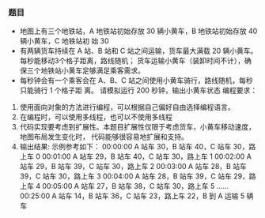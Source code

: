 
### 题目
- 地图上有三个地铁站，A 地铁站初始存放 30 辆小黄车，B 地铁站初始存放 40 辆小黄车，C 地铁站初 始 30 
- 有两辆货车持续在 A 站、B 站和 C 站之间运输，货车最大满载 20 辆小黄车。每秒能移动3个格子距离，路线随机；
货车运输小黄车（装卸时间不计），确保三个地铁站小黄车足够满足乘客需求。 
- 每秒钟会有一个乘客会在 A、B、C 站之间使用小黄车骑行，路线随机，每秒只能骑行 1 个格子距 离。
请模拟运行 200 秒钟，输出小黄车状态
编程要求：
1. 使用面向对象的方法进行编程，可以根据自己偏好自由选择编程语言。
2. 在编程时，可以使用多线程，也可以不使用多线程
3. 代码实现要考虑到扩展性。本题目扩展性仅限于考虑货车，小黄车移动速度，地图布局发生变化时，
   代码能够很容易地扩展和支持。
4. 输出结果:
   示例参考如下：
   00:00:00 A 站车 30，B 站车 40，C 站车 30，路上车 0
   00:01:00 A 站车 29，B 站车 40，C 站车 30，路上车 1
   00:02:00 A 站车 29，B 站车 39，C 站车 30，路上车 2
   00:03:00 A 站车 28，B 站车 39，C 站车 30，路上车 3
   00:04:00 A 站车 28，B 站车 39，C 站车 29，路上车 4
   00:05:00 A 站车 27，B 站车 38，C 站车 30，路上车 5
   ……
   00:25:00 A 站车 14，B 站车 36，C 站车 23，路上车 22，B 到 A 运输 5 辆车